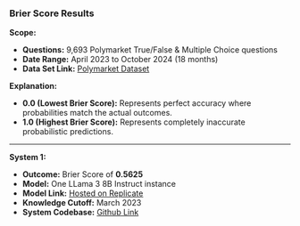 ### Brier Score Results  

**Scope:**  
- **Questions:** 9,693 Polymarket True/False & Multiple Choice questions  
- **Date Range:** April 2023 to October 2024 (18 months)  
- **Data Set Link:** [Polymarket Dataset](https://examplebucketedge.s3.us-east-2.amazonaws.com/polymarket_dataset.csv)  

**Explanation:**  
- **0.0 (Lowest Brier Score):** Represents perfect accuracy where probabilities match the actual outcomes.  
- **1.0 (Highest Brier Score):** Represents completely inaccurate probabilistic predictions.  

---

**System 1:**  
- **Outcome:** Brier Score of **0.5625**
- **Model:** One LLama 3 8B Instruct instance  
- **Model Link:** [Hosted on Replicate](https://replicate.com/meta/meta-llama-3-8b-instruct)  
- **Knowledge Cutoff:** March 2023
- **System Codebase:** [Github Link](https://github.com/Forecasting-Research-NExT/testing_framework_system_one)  
